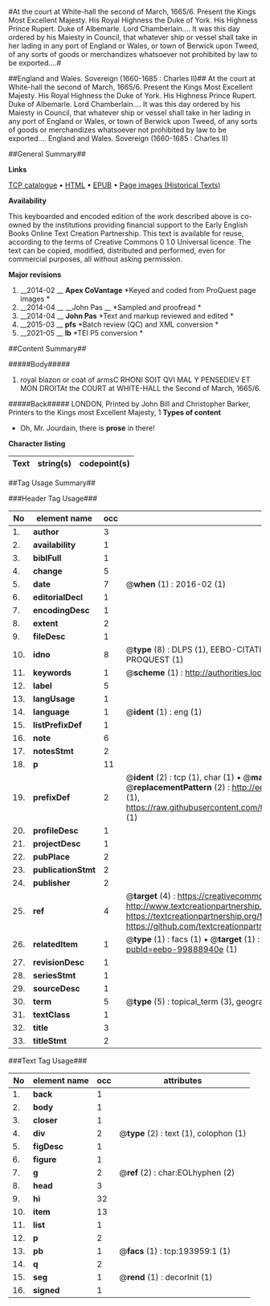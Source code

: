 #At the court at White-hall the second of March, 1665/6. Present the Kings Most Excellent Majesty. His Royal Highness the Duke of York. His Highness Prince Rupert. Duke of Albemarle. Lord Chamberlain.... It was this day ordered by his Maiesty in Council, that whatever ship or vessel shall take in her lading in any port of England or Wales, or town of Berwick upon Tweed, of any sorts of goods or merchandizes whatsoever not prohibited by law to be exported....#

##England and Wales. Sovereign (1660-1685 : Charles II)##
At the court at White-hall the second of March, 1665/6. Present the Kings Most Excellent Majesty. His Royal Highness the Duke of York. His Highness Prince Rupert. Duke of Albemarle. Lord Chamberlain.... It was this day ordered by his Maiesty in Council, that whatever ship or vessel shall take in her lading in any port of England or Wales, or town of Berwick upon Tweed, of any sorts of goods or merchandizes whatsoever not prohibited by law to be exported....
England and Wales. Sovereign (1660-1685 : Charles II)

##General Summary##

**Links**

[TCP catalogue](http://www.ota.ox.ac.uk/tcp/)  • 
[HTML](http://tei.it.ox.ac.uk/tcp/Texts-HTML/free/B21/B21721.html)  • 
[EPUB](http://tei.it.ox.ac.uk/tcp/Texts-EPUB/free/B21/B21721.epub) • 
[Page images (Historical Texts)](https://historicaltexts.jisc.ac.uk/eebo-99888940e)

**Availability**

This keyboarded and encoded edition of the work described above is co-owned by the
    institutions providing financial support to the Early English Books Online Text Creation
    Partnership. This text is available for reuse, according to the terms of  Creative Commons 0 1.0 Universal
    licence. The text can be copied, modified, distributed and performed, even for commercial
    purposes, all without asking permission.

**Major revisions**

1. __2014-02 __ __Apex CoVantage__ *Keyed and coded from ProQuest page images *
1. __2014-04 __ __John Pas __ *Sampled and proofread *
1. __2014-04 __ __John Pas__ *Text and markup reviewed and edited *
1. __2015-03 __ __pfs__ *Batch review (QC) and XML conversion *
1. __2021-05 __ __lb__ *TEI P5 conversion *

##Content Summary##

#####Body#####

1. royal blazon or coat of armsC RHONI SOIT QVI MAL Y PENSEDIEV ET MON DROITAt the COURT at WHITE-HALL the Second of March, 1665/6.

#####Back#####
LONDON, Printed by John Bill and Christopher Barker, Printers to the Kings most Excellent Majesty, 1
**Types of content**

  * Oh, Mr. Jourdain, there is **prose** in there!

**Character listing**


|Text|string(s)|codepoint(s)|
|---|---|---|

##Tag Usage Summary##

###Header Tag Usage###

|No|element name|occ|attributes|
|---|---|---|---|
|1.|__author__|3||
|2.|__availability__|1||
|3.|__biblFull__|1||
|4.|__change__|5||
|5.|__date__|7| @__when__ (1) : 2016-02 (1)|
|6.|__editorialDecl__|1||
|7.|__encodingDesc__|1||
|8.|__extent__|2||
|9.|__fileDesc__|1||
|10.|__idno__|8| @__type__ (8) : DLPS (1), EEBO-CITATION (1), VID (1), EEBO-PROQUEST (1), STC (3), PROQUEST (1)|
|11.|__keywords__|1| @__scheme__ (1) : http://authorities.loc.gov/ (1)|
|12.|__label__|5||
|13.|__langUsage__|1||
|14.|__language__|1| @__ident__ (1) : eng (1)|
|15.|__listPrefixDef__|1||
|16.|__note__|6||
|17.|__notesStmt__|2||
|18.|__p__|11||
|19.|__prefixDef__|2| @__ident__ (2) : tcp (1), char (1)  •  @__matchPattern__ (2) : ([0-9\-]+):([0-9IVX]+) (1), (.+) (1)  •  @__replacementPattern__ (2) : http://eebo.chadwyck.com/downloadtiff?vid=$1&page=$2 (1), https://raw.githubusercontent.com/textcreationpartnership/Texts/master/tcpchars.xml#$1 (1)|
|20.|__profileDesc__|1||
|21.|__projectDesc__|1||
|22.|__pubPlace__|2||
|23.|__publicationStmt__|2||
|24.|__publisher__|2||
|25.|__ref__|4| @__target__ (4) : https://creativecommons.org/publicdomain/zero/1.0/ (1), http://www.textcreationpartnership.org/docs/. (1), https://textcreationpartnership.org/faq/#faq05 (1), https://github.com/textcreationpartnership (1)|
|26.|__relatedItem__|1| @__type__ (1) : facs (1)  •  @__target__ (1) : https://data.historicaltexts.jisc.ac.uk/view?pubId=eebo-99888940e (1)|
|27.|__revisionDesc__|1||
|28.|__seriesStmt__|1||
|29.|__sourceDesc__|1||
|30.|__term__|5| @__type__ (5) : topical_term (3), geographic_name (2)|
|31.|__textClass__|1||
|32.|__title__|3||
|33.|__titleStmt__|2||


###Text Tag Usage###

|No|element name|occ|attributes|
|---|---|---|---|
|1.|__back__|1||
|2.|__body__|1||
|3.|__closer__|1||
|4.|__div__|2| @__type__ (2) : text (1), colophon (1)|
|5.|__figDesc__|1||
|6.|__figure__|1||
|7.|__g__|2| @__ref__ (2) : char:EOLhyphen (2)|
|8.|__head__|3||
|9.|__hi__|32||
|10.|__item__|13||
|11.|__list__|1||
|12.|__p__|2||
|13.|__pb__|1| @__facs__ (1) : tcp:193959:1 (1)|
|14.|__q__|2||
|15.|__seg__|1| @__rend__ (1) : decorInit (1)|
|16.|__signed__|1||
